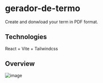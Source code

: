 # gerador-de-termo
Create and donwload your term in PDF format.
## Technologies
React + Vite + Tailwindcss
## Overview
![image](https://github.com/igaaoo/gerador-de-termo/assets/88206626/39c946fe-d616-451e-822e-57545cddb34a)


